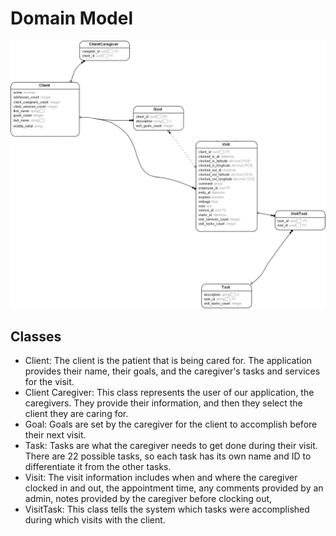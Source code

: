 # Domain Model

![Domain Model](Domain%20Model.png "Offline Documentation Domain Model")

## Classes
- Client: The client is the patient that is being cared for. The application provides their name, their goals, and the caregiver's tasks and services for the visit.
- Client Caregiver: This class represents the user of our application, the caregivers. They provide their information, and then they select the client they are caring for.
- Goal: Goals are set by the caregiver for the client to accomplish before their next visit.
- Task: Tasks are what the caregiver needs to get done during their visit. There are 22 possible tasks, so each task has its own name and ID to differentiate it from the other tasks.
- Visit: The visit information includes when and where the caregiver clocked in and out, the appointment time, any comments provided by an admin, notes provided by the caregiver before clocking out, 
- VisitTask: This class tells the system which tasks were accomplished during which visits with the client.
